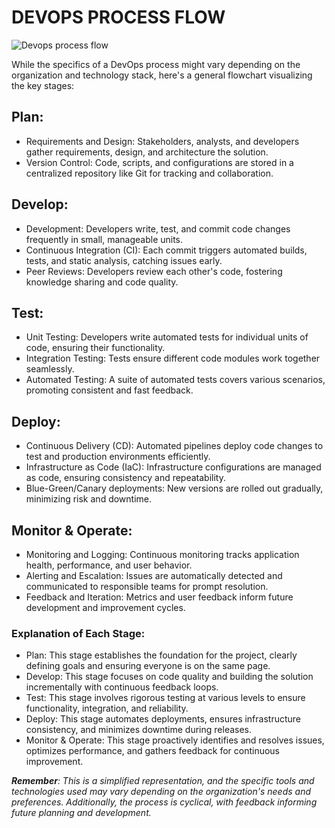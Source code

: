 # DEVOPS PROCESS FLOW
![Devops process flow](https://drive.google.com/file/d/1PyQJkZV2lUUOjkMSQAqRn4nheFYCfxqH/view?usp=drive_link)

While the specifics of a DevOps process might vary depending on the organization and technology stack, here's a general flowchart visualizing the key stages:

## Plan:
- Requirements and Design: Stakeholders, analysts, and developers gather requirements, design, and architecture the solution.
- Version Control: Code, scripts, and configurations are stored in a centralized repository like Git for tracking and collaboration.
## Develop:
- Development: Developers write, test, and commit code changes frequently in small, manageable units.
- Continuous Integration (CI): Each commit triggers automated builds, tests, and static analysis, catching issues early.
- Peer Reviews: Developers review each other's code, fostering knowledge sharing and code quality.
## Test:
- Unit Testing: Developers write automated tests for individual units of code, ensuring their functionality.
- Integration Testing: Tests ensure different code modules work together seamlessly.
- Automated Testing: A suite of automated tests covers various scenarios, promoting consistent and fast feedback.
## Deploy:
- Continuous Delivery (CD): Automated pipelines deploy code changes to test and production environments efficiently.
- Infrastructure as Code (IaC): Infrastructure configurations are managed as code, ensuring consistency and repeatability.
- Blue-Green/Canary deployments: New versions are rolled out gradually, minimizing risk and downtime.
## Monitor & Operate:
- Monitoring and Logging: Continuous monitoring tracks application health, performance, and user behavior.
- Alerting and Escalation: Issues are automatically detected and communicated to responsible teams for prompt resolution.
- Feedback and Iteration: Metrics and user feedback inform future development and improvement cycles.
### Explanation of Each Stage:
- Plan: This stage establishes the foundation for the project, clearly defining goals and ensuring everyone is on the same page.
- Develop: This stage focuses on code quality and building the solution incrementally with continuous feedback loops.
- Test: This stage involves rigorous testing at various levels to ensure functionality, integration, and reliability.
- Deploy: This stage automates deployments, ensures infrastructure consistency, and minimizes downtime during releases.
- Monitor & Operate: This stage proactively identifies and resolves issues, optimizes performance, and gathers feedback for continuous improvement.

***Remember**: This is a simplified representation, and the specific tools and technologies used may vary depending on the organization's needs and preferences. Additionally, the process is cyclical, with feedback informing future planning and development.*

